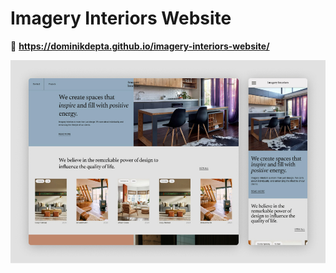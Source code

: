 # Imagery Interiors Website

🔗 **https://dominikdepta.github.io/imagery-interiors-website/**

![Imagery Interiors Website cover](cover.jpg)
